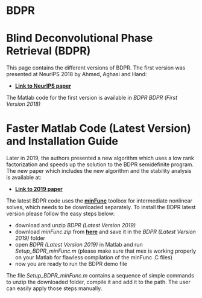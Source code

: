 # BDPR

# Blind Deconvolutional Phase Retrieval (BDPR)
This page contains the different versions of BDPR. The first version was presented at NeurIPS 2018 by Ahmed, Aghasi and Hand:

* [**Link to NeurIPS paper**](http://papers.nips.cc/paper/8207-blind-deconvolutional-phase-retrieval-via-convex-programming)

The Matlab code for the first version is available in *BDPR BDPR (First Version 2018)*

# Faster Matlab Code (Latest Version) and Installation Guide
Later in 2019, the authors presented a new algorithm which uses a low rank factorization and speeds up the solution to the BDPR semidefinite program. The new paper which includes the new algorithm and the stability analysis is available at:

* [**Link to 2019 paper**](https://arxiv.org/)

The latest BDPR code uses the [**minFunc**](https://www.cs.ubc.ca/~schmidtm/Software/minFunc.html) toolbox for intermediate nonlinear solves, which needs to be downloaded separately. To install the BDPR latest version please follow the easy steps below:

* download and unzip *BDPR (Latest Version 2019)*
* download *minFunc.zip* from [**here**](https://www.cs.ubc.ca/~schmidtm/Software/minFunc.html) and save it in the *BDPR (Latest Version 2019)* folder
* open *BDPR (Latest Version 2019)* in Matlab and run *Setup_BDPR_minFunc.m* (please make sure that mex is working properly on your Matlab for flawless compilation of the minFunc .C files)
* now you are ready to run the BDPR demo file

The file *Setup_BDPR_minFunc.m* contains a sequence of simple commands to unzip the downloaded folder, compile it and add it to the path. The user can easily apply those steps manually.




